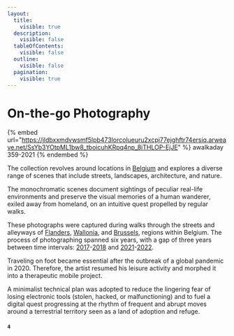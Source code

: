 ```yaml
---
layout:
  title:
    visible: true
  description:
    visible: false
  tableOfContents:
    visible: false
  outline:
    visible: false
  pagination:
    visible: true
---
```


# On-the-go Photography

{% embed url="https://jldbxxmdvwsmf5lpb473lorcolueuru2xcpj77ejghftr74ersiq.arweave.net/SsYb3YOtpML1bw8_tboicuhKRpq4np_8iTHLOP-EjJE" %}
awalkaday 359-2021
{% endembed %}



The collection revolves around locations in [Belgium](https://www.openstreetmap.org/relation/52411) and explores a diverse range of scenes that include streets, landscapes, architecture, and nature.&#x20;

The monochromatic scenes document sightings of peculiar real-life environments and preserve the visual memories of a human wanderer, exiled away from homeland, on an intuitive quest propelled by regular walks.

These photographs were captured during walks through the streets and alleyways of [Flanders](https://www.visitflanders.com/en), [Wallonia](https://visitwallonia.be/), and [Brussels](https://www.visit.brussels/), regions within Belgium. The process of photographing spanned six years, with a gap of three years between time intervals: [2017](https://www.instagram.com/p/BWvILEmAPcy/)-[2018](https://www.instagram.com/p/Bd1VmXvHDSj/) and [2021](https://www.instagram.com/p/CPoPiLpAlG0/)-[2022](https://www.instagram.com/p/CkWOfX2DCPU/).

Traveling on foot became essential after the outbreak of a global pandemic in 2020. Therefore, the artist resumed his leisure activity and morphed it into a therapeutic mobile project.&#x20;

A minimalist technical plan was adopted to reduce the lingering fear of losing electronic tools (stolen, hacked, or malfunctioning) and to fuel a digital quest progressing at the rhythm of frequent and abrupt moves around a terrestrial territory seen as a land of adoption and refuge.

#### `4`
